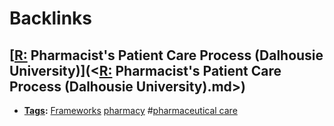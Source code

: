 
# Backlinks
## [[R:](<[R:.md>) Pharmacist's Patient Care Process (Dalhousie University)](<[R:](<R:.md>) Pharmacist's Patient Care Process (Dalhousie University).md>)
- **[Tags](<Tags.md>):** [Frameworks](<Frameworks.md>) [pharmacy](<pharmacy.md>) #[pharmaceutical care](<pharmaceutical care.md>)

